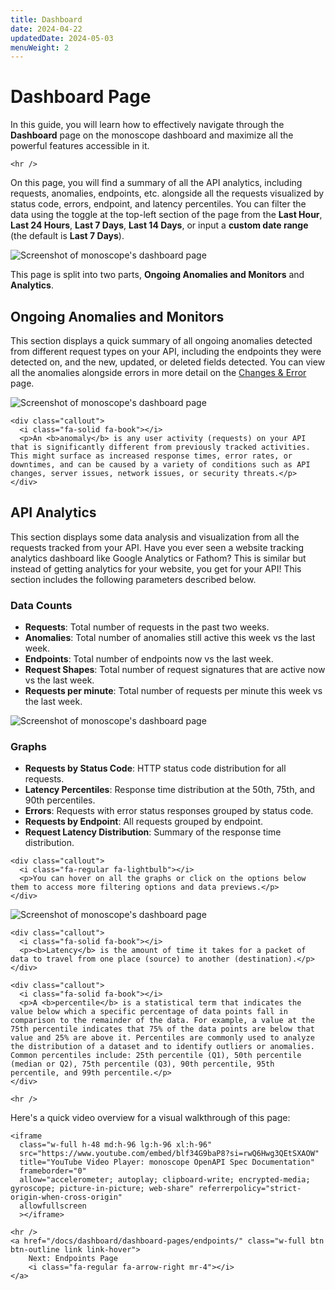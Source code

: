 ```yaml
---
title: Dashboard
date: 2024-04-22
updatedDate: 2024-05-03
menuWeight: 2
---
```


# Dashboard Page

In this guide, you will learn how to effectively navigate through the **Dashboard** page on the monoscope dashboard and maximize all the powerful features accessible in it.

```=html
<hr />
```

On this page, you will find a summary of all the API analytics, including requests, anomalies, endpoints, etc. alongside all the requests visualized by status code, errors, endpoint, and latency percentiles. You can filter the data using the toggle at the top-left section of the page from the **Last Hour**, **Last 24 Hours**, **Last 7 Days**, **Last 14 Days**, or input a **custom date range** (the default is **Last 7 Days**).

![Screenshot of monoscope's dashboard page](/docs/dashboard/dashboard-pages/dashboard/dashboard-page-new.png)

This page is split into two parts, **Ongoing Anomalies and Monitors** and **Analytics**.

## Ongoing Anomalies and Monitors

This section displays a quick summary of all ongoing anomalies detected from different request types on your API, including the endpoints they were detected on, and the new, updated, or deleted fields detected. You can view all the anomalies alongside errors in more detail on the [Changes & Error](/docs/dashboard/changes-errors/) page.

![Screenshot of monoscope's dashboard page](/docs/dashboard/dashboard-pages/dashboard/changes-and-errors.png)

```=html
<div class="callout">
  <i class="fa-solid fa-book"></i>
  <p>An <b>anomaly</b> is any user activity (requests) on your API that is significantly different from previously tracked activities. This might surface as increased response times, error rates, or downtimes, and can be caused by a variety of conditions such as API changes, server issues, network issues, or security threats.</p>
</div>
```

## API Analytics

This section displays some data analysis and visualization from all the requests tracked from your API. Have you ever seen a website tracking analytics dashboard like Google Analytics or Fathom? This is similar but instead of getting analytics for your website, you get for your API! This section includes the following parameters described below.

### Data Counts

- **Requests**: Total number of requests in the past two weeks.
- **Anomalies**: Total number of anomalies still active this week vs the last week.
- **Endpoints**: Total number of endpoints now vs the last week.
- **Request Shapes**: Total number of request signatures that are active now vs the last week.
- **Requests per minute**: Total number of requests per minute this week vs the last week.

![Screenshot of monoscope's dashboard page](/docs/dashboard/dashboard-pages/dashboard/section-2.png)

### Graphs

- **Requests by Status Code**: HTTP status code distribution for all requests.
- **Latency Percentiles**: Response time distribution at the 50th, 75th, and 90th percentiles.
- **Errors**: Requests with error status responses grouped by status code.
- **Requests by Endpoint**: All requests grouped by endpoint.
- **Request Latency Distribution**: Summary of the response time distribution.

```=html
<div class="callout">
  <i class="fa-regular fa-lightbulb"></i>
  <p>You can hover on all the graphs or click on the options below them to access more filtering options and data previews.</p>
</div>
```

![Screenshot of monoscope's dashboard page](/docs/dashboard/dashboard-pages/dashboard/graphs.png)

```=html
<div class="callout">
  <i class="fa-solid fa-book"></i>
  <p><b>Latency</b> is the amount of time it takes for a packet of data to travel from one place (source) to another (destination).</p>
</div>
```

```=html
<div class="callout">
  <i class="fa-solid fa-book"></i>
  <p>A <b>percentile</b> is a statistical term that indicates the value below which a specific percentage of data points fall in comparison to the remainder of the data. For example, a value at the 75th percentile indicates that 75% of the data points are below that value and 25% are above it. Percentiles are commonly used to analyze the distribution of a dataset and to identify outliers or anomalies. Common percentiles include: 25th percentile (Q1), 50th percentile (median or Q2), 75th percentile (Q3), 90th percentile, 95th percentile, and 99th percentile.</p>
</div>
```

```=html
<hr />
```

Here's a quick video overview for a visual walkthrough of this page:

```=html
<iframe
  class="w-full h-48 md:h-96 lg:h-96 xl:h-96"
  src="https://www.youtube.com/embed/blf34G9baP8?si=rwQ6Hwg3QEtSXAOW"
  title="YouTube Video Player: monoscope OpenAPI Spec Documentation"
  frameborder="0"
  allow="accelerometer; autoplay; clipboard-write; encrypted-media; gyroscope; picture-in-picture; web-share" referrerpolicy="strict-origin-when-cross-origin"
  allowfullscreen
  ></iframe>
```

```=html
<hr />
<a href="/docs/dashboard/dashboard-pages/endpoints/" class="w-full btn btn-outline link link-hover">
    Next: Endpoints Page
    <i class="fa-regular fa-arrow-right mr-4"></i>
</a>
```
